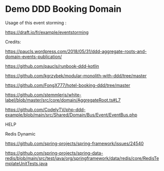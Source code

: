 # Demo DDD Booking Domain

Usage of this event storming :

https://draft.io/fr/example/eventstorming


Credits:

https://paucls.wordpress.com/2018/05/31/ddd-aggregate-roots-and-domain-events-publication/

https://github.com/paucls/runbook-ddd-kotlin

https://github.com/kgrzybek/modular-monolith-with-ddd/tree/master

https://github.com/FongX777/hotel-booking-ddd/tree/master

https://github.com/stemmlerjs/white-label/blob/master/src/core/domain/AggregateRoot.ts#L7

https://github.com/CodelyTV/php-ddd-example/blob/main/src/Shared/Domain/Bus/Event/EventBus.php



HELP

Redis Dynamic

https://github.com/spring-projects/spring-framework/issues/24540

https://github.com/spring-projects/spring-data-redis/blob/main/src/test/java/org/springframework/data/redis/core/RedisTemplateUnitTests.java